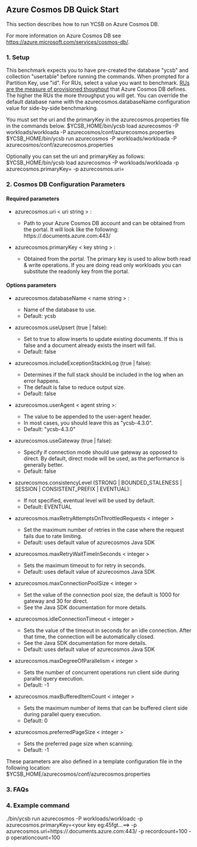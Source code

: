 <!--
Copyright (c) 2018 YCSB contributors.
All rights reserved.

Licensed under the Apache License, Version 2.0 (the "License"); you
may not use this file except in compliance with the License. You
may obtain a copy of the License at

http://www.apache.org/licenses/LICENSE-2.0

Unless required by applicable law or agreed to in writing, software
distributed under the License is distributed on an "AS IS" BASIS,
WITHOUT WARRANTIES OR CONDITIONS OF ANY KIND, either express or
implied. See the License for the specific language governing
permissions and limitations under the License. See accompanying
LICENSE file.
-->

## Azure Cosmos DB Quick Start

This section describes how to run YCSB on Azure Cosmos DB. 

For more information on Azure Cosmos DB see 
https://azure.microsoft.com/services/cosmos-db/.

### 1. Setup
This benchmark expects you to have pre-created the database "ycsb" and
collection "usertable" before running the commands. When
prompted for a Partition Key, use "id". For RUs, select a value you
want to benchmark.  [RUs are the measure of provisioned thoughput](https://docs.microsoft.com/azure/cosmos-db/request-units)
that Azure Cosmos DB defines. The higher the RUs the more throughput you will
get. You can override the default database name with the 
azurecosmos.databaseName configuration value for side-by-side
benchmarking.

You must set the uri and the primaryKey in the azurecosmos.properties file in the commands below.
    $YCSB_HOME/bin/ycsb load azurecosmos -P workloads/workloada -P azurecosmos/conf/azurecosmos.properties
    $YCSB_HOME/bin/ycsb run azurecosmos -P workloads/workloada -P azurecosmos/conf/azurecosmos.properties

Optionally you can set the uri and primaryKey as follows:
    $YCSB_HOME/bin/ycsb load azurecosmos -P workloads/workloada -p azurecosmos.primaryKey=<key from the portal> -p azurecosmos.uri=<uri from the portal>

### 2. Cosmos DB Configuration Parameters

#### Required parameters

- azurecosmos.uri < uri string > :
    - Path to your Azure Cosmos DB account and can be obtained from the portal. It will look like the following:  https://<your account name>.documents.azure.com:443/

- azurecosmos.primaryKey < key string > :
    - Obtained from the portal.  The
	  primary key is used to allow both read & write operations.  If you are
	  doing read only workloads you can substitute the readonly key from the
	  portal.

#### Options parameters

- azurecosmos.databaseName < name string > :
    - Name of the database to use.
    - Default: ycsb

- azurecosmos.useUpsert (true | false):
	- Set to true to allow inserts to update existing documents.  If this is 
	  false and a document already exists the insert will fail.
    - Default: false

- azurecosmos.includeExceptionStackInLog (true | false):
	- Determines if the full stack should be included in the log when an error happens.
	- The default is false to reduce output size.
    - Default: false

- azurecosmos.userAgent < agent string >:
	- The value to be appended to the user-agent header.
	- In most cases, you should leave this as "ycsb-4.3.0".
    - Default: "ycsb-4.3.0"

- azurecosmos.useGateway (true | false):
	- Specify if connection mode should use gateway as opposed to direct. By default, direct mode will be used, as the performance is generally better.
    - Default: false

- azurecosmos.consistencyLevel (STRONG | BOUNDED_STALENESS | SESSION | CONSISTENT_PREFIX | EVENTUAL):
	- If not specified, eventual level will be used by default. 
	- Default: EVENTUAL

- azurecosmos.maxRetryAttemptsOnThrottledRequests < integer >
    - Set the maximum number of retries in the case where the request fails due to rate limiting.
    - Default: uses default value of azurecosmos Java SDK

- azurecosmos.maxRetryWaitTimeInSeconds < integer >
    - Sets the maximum timeout to for retry in seconds.
    - Default: uses default value of azurecosmos Java SDK
	
- azurecosmos.maxConnectionPoolSize < integer >
   - Set the value of the connection pool size, the default is 1000 for gateway and 30 for direct. 
   - See the Java SDK documentation for more details.

- azurecosmos.idleConnectionTimeout < integer >
   - Sets the value of the timeout in seconds for an idle connection. After that time, the connection will be automatically closed.
   - See the Java SDK documentation for more details.
   - Default: uses default value of azurecosmos Java SDK

- azurecosmos.maxDegreeOfParallelism < integer >
    - Sets the number of concurrent operations run client side during parallel query execution.
    - Default: -1
	
- azurecosmos.maxBufferedItemCount < integer >
    - Sets the maximum number of items that can be buffered client side during parallel query execution.
    - Default: 0
	
- azurecosmos.preferredPageSize < integer >
    - Sets the preferred page size when scanning.
    - Default: -1


These parameters are also defined in a template configuration file in the
following location:
  $YCSB_HOME/azurecosmos/conf/azurecosmos.properties

### 3. FAQs

### 4. Example command
./bin/ycsb run azurecosmos -P workloads/workloadc -p azurecosmos.primaryKey=<your key eg:45fgt...==> -p azurecosmos.uri=https://<your account>.documents.azure.com:443/ -p recordcount=100 -p operationcount=100
